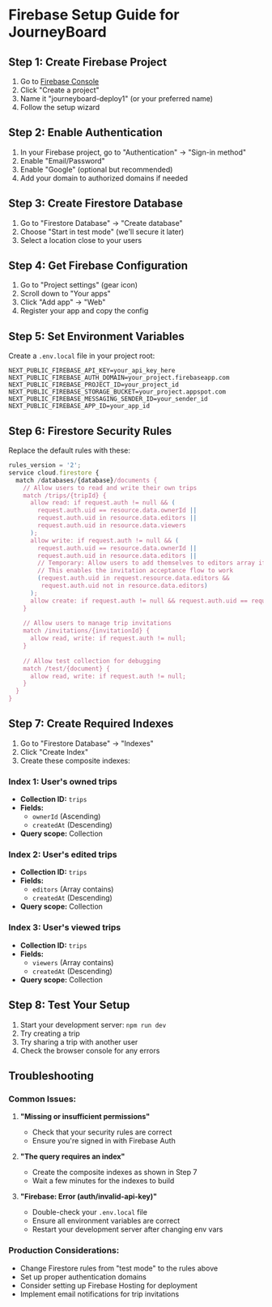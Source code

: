 # Firebase Setup Guide for JourneyBoard

## Step 1: Create Firebase Project

1. Go to [Firebase Console](https://console.firebase.google.com/)
2. Click "Create a project"
3. Name it "journeyboard-deploy1" (or your preferred name)
4. Follow the setup wizard

## Step 2: Enable Authentication

1. In your Firebase project, go to "Authentication" → "Sign-in method"
2. Enable "Email/Password"
3. Enable "Google" (optional but recommended)
4. Add your domain to authorized domains if needed

## Step 3: Create Firestore Database

1. Go to "Firestore Database" → "Create database"
2. Choose "Start in test mode" (we'll secure it later)
3. Select a location close to your users

## Step 4: Get Firebase Configuration

1. Go to "Project settings" (gear icon)
2. Scroll down to "Your apps"
3. Click "Add app" → "Web"
4. Register your app and copy the config

## Step 5: Set Environment Variables

Create a `.env.local` file in your project root:

```env
NEXT_PUBLIC_FIREBASE_API_KEY=your_api_key_here
NEXT_PUBLIC_FIREBASE_AUTH_DOMAIN=your_project.firebaseapp.com
NEXT_PUBLIC_FIREBASE_PROJECT_ID=your_project_id
NEXT_PUBLIC_FIREBASE_STORAGE_BUCKET=your_project.appspot.com
NEXT_PUBLIC_FIREBASE_MESSAGING_SENDER_ID=your_sender_id
NEXT_PUBLIC_FIREBASE_APP_ID=your_app_id
```

## Step 6: Firestore Security Rules

Replace the default rules with these:

```javascript
rules_version = '2';
service cloud.firestore {
  match /databases/{database}/documents {
    // Allow users to read and write their own trips
    match /trips/{tripId} {
      allow read: if request.auth != null && (
        request.auth.uid == resource.data.ownerId ||
        request.auth.uid in resource.data.editors ||
        request.auth.uid in resource.data.viewers
      );
      allow write: if request.auth != null && (
        request.auth.uid == resource.data.ownerId ||
        request.auth.uid in resource.data.editors ||
        // Temporary: Allow users to add themselves to editors array if they have an accepted invitation
        // This enables the invitation acceptance flow to work
        (request.auth.uid in request.resource.data.editors && 
         request.auth.uid not in resource.data.editors)
      );
      allow create: if request.auth != null && request.auth.uid == request.resource.data.ownerId;
    }
    
    // Allow users to manage trip invitations
    match /invitations/{invitationId} {
      allow read, write: if request.auth != null;
    }
    
    // Allow test collection for debugging
    match /test/{document} {
      allow read, write: if request.auth != null;
    }
  }
}
```

## Step 7: Create Required Indexes

1. Go to "Firestore Database" → "Indexes"
2. Click "Create Index"
3. Create these composite indexes:

### Index 1: User's owned trips
- **Collection ID:** `trips`
- **Fields:**
  - `ownerId` (Ascending)
  - `createdAt` (Descending)
- **Query scope:** Collection

### Index 2: User's edited trips
- **Collection ID:** `trips`
- **Fields:**
  - `editors` (Array contains)
  - `createdAt` (Descending)
- **Query scope:** Collection

### Index 3: User's viewed trips
- **Collection ID:** `trips`
- **Fields:**
  - `viewers` (Array contains)
  - `createdAt` (Descending)
- **Query scope:** Collection

## Step 8: Test Your Setup

1. Start your development server: `npm run dev`
2. Try creating a trip
3. Try sharing a trip with another user
4. Check the browser console for any errors

## Troubleshooting

### Common Issues:

1. **"Missing or insufficient permissions"**
   - Check that your security rules are correct
   - Ensure you're signed in with Firebase Auth

2. **"The query requires an index"**
   - Create the composite indexes as shown in Step 7
   - Wait a few minutes for the indexes to build

3. **"Firebase: Error (auth/invalid-api-key)"**
   - Double-check your `.env.local` file
   - Ensure all environment variables are correct
   - Restart your development server after changing env vars

### Production Considerations:

- Change Firestore rules from "test mode" to the rules above
- Set up proper authentication domains
- Consider setting up Firebase Hosting for deployment
- Implement email notifications for trip invitations 